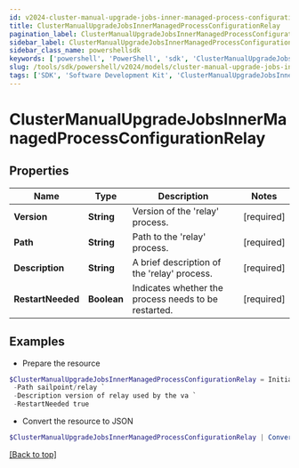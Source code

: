 ```yaml
---
id: v2024-cluster-manual-upgrade-jobs-inner-managed-process-configuration-relay
title: ClusterManualUpgradeJobsInnerManagedProcessConfigurationRelay
pagination_label: ClusterManualUpgradeJobsInnerManagedProcessConfigurationRelay
sidebar_label: ClusterManualUpgradeJobsInnerManagedProcessConfigurationRelay
sidebar_class_name: powershellsdk
keywords: ['powershell', 'PowerShell', 'sdk', 'ClusterManualUpgradeJobsInnerManagedProcessConfigurationRelay', 'V2024ClusterManualUpgradeJobsInnerManagedProcessConfigurationRelay'] 
slug: /tools/sdk/powershell/v2024/models/cluster-manual-upgrade-jobs-inner-managed-process-configuration-relay
tags: ['SDK', 'Software Development Kit', 'ClusterManualUpgradeJobsInnerManagedProcessConfigurationRelay', 'V2024ClusterManualUpgradeJobsInnerManagedProcessConfigurationRelay']
---
```



# ClusterManualUpgradeJobsInnerManagedProcessConfigurationRelay

## Properties

Name | Type | Description | Notes
------------ | ------------- | ------------- | -------------
**Version** | **String** | Version of the 'relay' process. | [required]
**Path** | **String** | Path to the 'relay' process. | [required]
**Description** | **String** | A brief description of the 'relay' process. | [required]
**RestartNeeded** | **Boolean** | Indicates whether the process needs to be restarted. | [required]

## Examples

- Prepare the resource
```powershell
$ClusterManualUpgradeJobsInnerManagedProcessConfigurationRelay = Initialize-V2024ClusterManualUpgradeJobsInnerManagedProcessConfigurationRelay  -Version 3000 `
 -Path sailpoint/relay `
 -Description version of relay used by the va `
 -RestartNeeded true
```

- Convert the resource to JSON
```powershell
$ClusterManualUpgradeJobsInnerManagedProcessConfigurationRelay | ConvertTo-JSON
```


[[Back to top]](#) 

